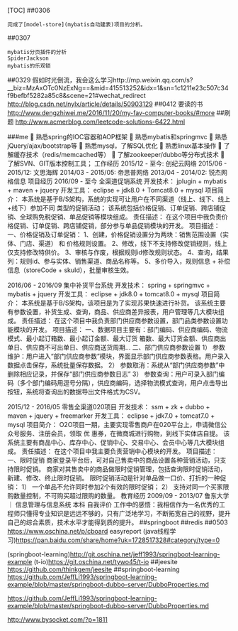 [TOC]
##0306
```
完成了[model-store](mybatis自动建表)项目的分析。

```
##0307
```
mybatis分页插件的分析
SpiderJackson
mybatis的乐观锁
```
##0329
假如时光倒流，我会这么学习http://mp.weixin.qq.com/s?__biz=MzAxOTc0NzExNg==&mid=415513252&idx=1&sn=1c1211e23c507c34f9befbf5282a85c8&scene=21#wechat_redirect
http://blog.csdn.net/nylx/article/details/50903129
##0412 要读的书
http://www.dengzhiwei.me/2016/11/20/my-fav-computer-books/#more
##刷题
http://www.acmerblog.com/leetcode-solutions-6422.html

###me
 熟悉spring的IOC容器和AOP框架
 熟悉mybatis和springmvc
 熟悉jQuery/ajax/bootstrap等
 熟悉mysql，了解SQL优化
 熟悉linux基本操作
 了解缓存技术（redis/memcached等）
 了解zookeeper/dubbo等分布式技术
 了解SVN、GIT版本控制工具；
工作经历
2015/12 - 至今:       创纪云网络
2015/06 - 2015/12:    文思海辉
2014/03 - 2015/05:    帝思普网络
2013/04 - 2014/02:    锐杰网格信息
项目经历
2016/09 - 至今
全渠道促销系统
开发技术：   jplugin + mybatis + maven + jquery
开发工具：   eclipse + jdk8.0 + Tomcat8.0 + mysql
项目简介：   本系统是基于B/S架构，系统的实现可让用户在不同渠道（线上、线下、线上+线下）参加不同         类型的促销活动；
该系统包括价格促销、订单促销、跨店铺促销、全球购免税促销、单品促销等模块组成。
责任描述：   在这个项目中我负责价格促销、订单促销、跨店铺促销，部分参与单品促销模块的开发。
项目描述： 
一、价格促销及订单促销：
1、创建，价格促销设置分为两块：销售范围设置（实体、门店、渠道） 和 价格规则设置。
2、修改，线下不支持修改促销规则，线上仅支持修改特供价。
3、审核与作废，根据规则id修改规则状态。
4、查询，结果列：规则id、参与实体、销售渠道、商品名称等。
5、多价导入，规则信息 + 补偿信息（storeCode + skuId），批量审核生效。


2016/06 - 2016/09
集中补货平台系统
开发技术：   spring + springmvc + mybatis + jquery
开发工具：   eclipse + jdk8.0 + tomcat8.0 + mysql 
项目简介：   本系统是基于B/S架构，该项目是为了实现苏果快速进行补货。
该系统主要有参数设置，补货生成、查询，商品、供应商差异报表，用户管理等几大模块组成。
责任描述：   在这个项目中我负责部门供应商参数设置，部门品类参数设置功能模块的开发。
项目描述： 
一、数据项目主要有：部门编码、供应商编码、物流模式、最小起订箱数、最小起订金额、最大订货        箱数、最大订货金额、供应商出单日、供应商不可出单日、供应商送货周期...
二、部门供应商参数设置
1） 参数维护：用户进入“部门供应商参数”模块，界面显示部门供应商参数表格。用户录入数据点击保存，系统批量保存数据。
2） 参数取消：系统从“部门供应商参数”中删除相应记录，并保存“部门供应商参数日志”
3） 参数查询：用户可录入部门编码（多个部门编码用逗号分隔），供应商编码，选择物流模式查询，用户点击导出按钮，系统将查询出的数据导出文件格式为CSV。


2015/12 - 2016/05
零售全渠道020项目
开发技术：   ssm + zk + dubbo + maven + jquery + freemarker
开发工具：   eclipse + jdk7.0 + tomcat7.0 + mysql 
项目简介：   O2O项目一期，主要实现零售商户在020平台上，申请微信公众号服务、注册会员，领取   优           惠券，在微商城进行购物，到线下实体店自提。
该系统主要有商品中心、库存中心、促销中心、交易中心、会员中心等几大模块组成。
责任描述：   在这个项目中我主要负责营销中心模块的开发。
项目描述：
一、限时促销
商家登录平台后，可对自己售卖中的商品设置各种营销活动，只支持限时促销。
商家对其售卖中的商品做限时促销管理，包括查询限时促销活动，新建、修改、终止限时促销。
限时促销活动是针对单品做一口价、打折的一种促销：
1）  一个单品不允许同时参加2个有效的限时促销；
2）  支持对同一个买家限购数量控制，不可购买超过限购的数量。
教育经历
2009/09 - 2013/07  鲁东大学 ｜ 信息管理与信息系统 本科
自我评价
工作中的感悟：我相信作为一名优秀的工程师只懂得专业知识是远远不够的，只有广泛地学习，不断拓宽自己的视野，提升自己的综合素质，技术水平才能得到质的提升。
##springboot
##redis
##0503
https://www.oschina.net/p/cboard
easyreport
(java线程学习)https://pan.baidu.com/share/home?uk=1728517328#category/type=0

(springboot-learning)http://git.oschina.net/jeff1993/springboot-learning-example
(t-io)https://git.oschina.net/tywo45/t-io
##jeesite
https://github.com/thinkgem/jeesite
##springboot-learning
https://github.com/JeffLi1993/springboot-learning-example/blob/master/springboot-dubbo-server/DubboProperties.md

https://github.com/JeffLi1993/springboot-learning-example/blob/master/springboot-dubbo-server/DubboProperties.md

http://www.bysocket.com/?p=1811
